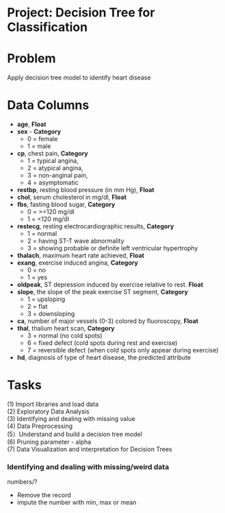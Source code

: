 # Project: Decision Tree for Classification

# Problem
Apply decision tree model to identify heart disease

# Data Columns
- **age**, **Float**
- **sex** - **Category**
  - 0 = female
  - 1 = male
- **cp**, chest pain, **Category**
  - 1 = typical angina,
  - 2 = atypical angina,
  - 3 = non-anginal pain,
  - 4 = asymptomatic
- **restbp**, resting blood pressure (in mm Hg), **Float**
- **chol**, serum cholesterol in mg/dl, **Float**
- **fbs**, fasting blood sugar, **Category**
  - 0 = >=120 mg/dl
  - 1 = <120 mg/dl
- **restecg**, resting electrocardiographic results, **Category**
  - 1 = normal
  - 2 = having ST-T wave abnormality
  - 3 = showing probable or definite left ventricular hypertrophy
- **thalach**,  maximum heart rate achieved, **Float**
- **exang**, exercise induced angina, **Category**
  - 0 = no
  - 1 = yes
- **oldpeak**, ST depression induced by exercise relative to rest. **Float**
- **slope**, the slope of the peak exercise ST segment, **Category**
  - 1 = upsloping
  - 2 = flat
  - 3 = downsloping
- **ca**, number of major vessels (0-3) colored by fluoroscopy, **Float**
- **thal**, thalium heart scan, **Category**
  - 3 = normal (no cold spots)
  - 6 = fixed defect (cold spots during rest and exercise)
  - 7 = reversible defect (when cold spots only appear during exercise)
- **hd**, diagnosis of type of heart disease, the predicted attribute
 
 # Tasks
(1) Import libraries and load data <br />
(2) Exploratory Data Analysis <br />
(3) Identifying and dealing with missing value <br />
(4) Data Preprocessing <br />
(5）Understand and build a decision tree model <br />
(6) Pruning parameter - alpha <br />
(7) Data Visualization and interpretation for Decision Trees <br />

### Identifying and dealing with missing/weird data
numbers/?
- Remove the record
- impute the number with min, max or mean

